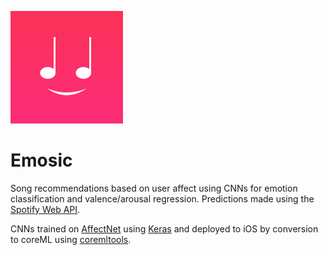 ![Logo](/icon.png)

# Emosic

Song recommendations based on user affect using CNNs for emotion classification and valence/arousal regression. Predictions made using the [Spotify Web API](https://developer.spotify.com/web-api/).

CNNs trained on [AffectNet](http://mohammadmahoor.com/affectnet/) using [Keras](https://keras.io) and deployed to iOS by conversion to coreML using [coremltools](https://github.com/apple/coremltools).

